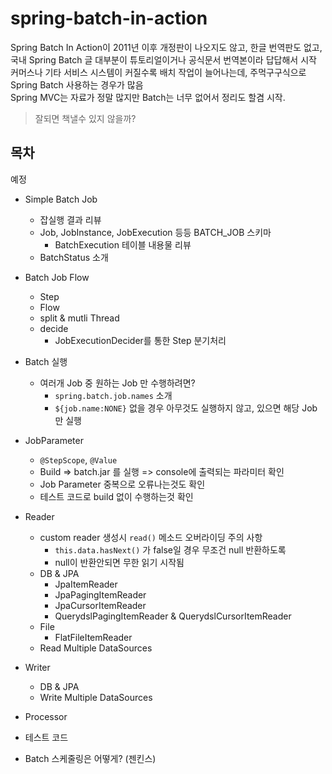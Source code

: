 # spring-batch-in-action

Spring Batch In Action이 2011년 이후 개정판이 나오지도 않고, 한글 번역판도 없고, 국내 Spring Batch 글 대부분이 튜토리얼이거나 공식문서 번역본이라 답답해서 시작  
커머스나 기타 서비스 시스템이 커질수록 배치 작업이 늘어나는데, 주먹구구식으로 Spring Batch 사용하는 경우가 많음  
Spring MVC는 자료가 정말 많지만 Batch는 너무 없어서 정리도 할겸 시작.  

> 잘되면 책낼수 있지 않을까?  

## 목차

예정

* Simple Batch Job
    * 잡실행 결과 리뷰
    * Job, JobInstance, JobExecution 등등 BATCH_JOB 스키마
        * BatchExecution 테이블 내용물 리뷰
    * BatchStatus 소개
* Batch Job Flow
    * Step
    * Flow
    * split & mutli Thread
    * decide
        * JobExecutionDecider를 통한 Step 분기처리

* Batch 실행
    * 여러개 Job 중 원하는 Job 만 수행하려면?
        * ```spring.batch.job.names``` 소개
        * ```${job.name:NONE}``` 없을 경우 아무것도 실행하지 않고, 있으면 해당 Job만 실행 
* JobParameter
    * ```@StepScope```, ```@Value```
    * Build => batch.jar 를 실행 => console에 출력되는 파라미터 확인
    * Job Parameter 중복으로 오류나는것도 확인
    * 테스트 코드로 build 없이 수행하는것 확인
* Reader
    * custom reader 생성시 ```read()``` 메소드 오버라이딩 주의 사항
        * ```this.data.hasNext()``` 가 false일 경우 무조건 null 반환하도록
        * null이 반환안되면 무한 읽기 시작됨
    * DB & JPA
        * JpaItemReader
        * JpaPagingItemReader
        * JpaCursorItemReader
        * QuerydslPagingItemReader & QuerydslCursorItemReader
    * File
        * FlatFileItemReader
    * Read Multiple DataSources
* Writer
    * DB & JPA
    * Write Multiple DataSources
* Processor
* 테스트 코드
* Batch 스케줄링은 어떻게? (젠킨스)


